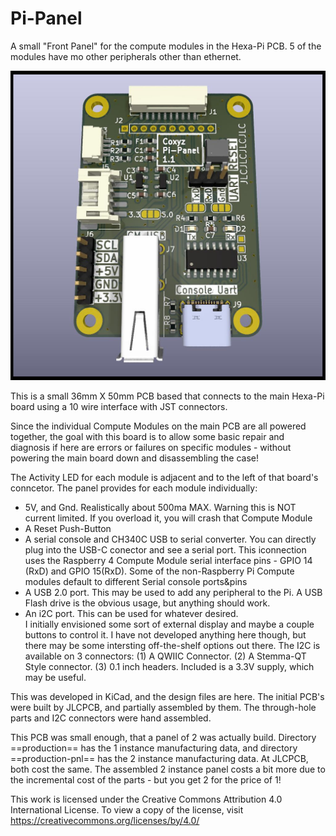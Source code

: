 # Pi-Panel
A small "Front Panel" for the compute modules in the Hexa-Pi PCB.
5 of the modules have mo other peripherals other than ethernet.

![the Pi-Panel PCB](doc/Pi-Panel_1.1.jpg)

This is a small 36mm X 50mm PCB based that connects to the main Hexa-Pi board
using a 10 wire interface with JST connectors.

Since the individual Compute Modules on the main PCB are all powered together,
the goal with this board is to allow some basic repair and diagnosis if here are errors 
or failures on specific modules - without powering the main board down and disassembling the case!

The Activity LED for each module is adjacent and to the left of that board's conncetor.
The panel provides for each module individually:
- 5V, and Gnd. Realistically about 500ma MAX.
  Warning this is NOT current limited. 
  If you overload it, you will crash that Compute Module
- A Reset Push-Button
- A serial console and CH340C USB to serial converter.
  You can directly plug into the USB-C conector and see a serial port.
  This iconnection uses the Raspberry 4 Compute Module serial interface pins -
  GPIO 14 (RxD) and GPIO 15(RxD). Some of the non-Raspberry Pi
  Compute modules default to different Serial console ports&pins
- A USB 2.0 port. This may be used to add any peripheral to the Pi.
  A USB Flash drive is the obvious usage, but anything should work.
- An i2C port. This can be used for whatever desired.  
  I initially envisioned some sort of external display and maybe a couple
  buttons to control it.  I have not developed anything here though, but
  there may be some intersting off-the-shelf options out there.
  The I2C is available on 3 connectors:
  (1) A QWIIC Connector.
  (2) A Stemma-QT Style connector.
  (3) 0.1 inch headers.  Included is a 3.3V supply, which may be useful.

This was developed in KiCad, and the design files are here.
The initial PCB's were built by JLCPCB, and partially assembled by them.
The through-hole parts and I2C connectors were hand assembled.

This PCB was small enough, that a panel of 2 was actually build.
Directory ==production== has the 1 instance manufacturing data, and
directory ==production-pnl== has the 2 instance manufacturing data.
At JLCPCB, both cost the same. 
The assembled 2 instance panel costs a bit more due
to the incremental cost of the parts - but you get 2 for the price of 1!

This work is licensed under the Creative Commons Attribution 4.0 International License. To view a copy of the license, visit https://creativecommons.org/licenses/by/4.0/
